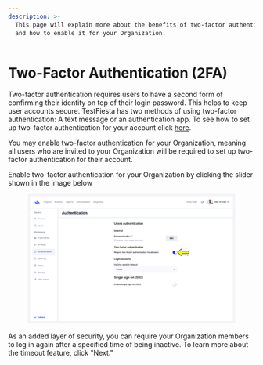 ```yaml
---
description: >-
  This page will explain more about the benefits of two-factor authentication
  and how to enable it for your Organization.
---
```


# Two-Factor Authentication (2FA)

Two-factor authentication requires users to have a second form of confirming their identity on top of their login password. This helps to keep user accounts secure. TestFiesta has two methods of using two-factor authentication: A text message or an authentication app. To see how to set up two-factor authentication for your account click [here](../../general-settings/security/two-factor-authentication-2fa/).&#x20;

You may enable two-factor authentication for your Organization, meaning all users who are invited to your Organization will be required to set up two-factor authentication for their account.&#x20;

Enable two-factor authentication for your Organization by clicking the slider shown in the image below&#x20;

<figure><img src="../../../.gitbook/assets/Authentication.png" alt=""><figcaption></figcaption></figure>

As an added layer of security, you can require your Organization members to log in again after a specified time of being inactive. To learn more about the timeout feature, click "Next."&#x20;
